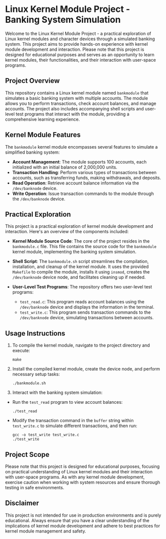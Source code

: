 # Linux Kernel Module Project - Banking System Simulation

Welcome to the Linux Kernel Module Project - a practical exploration of Linux kernel modules and character devices through a simulated banking system. This project aims to provide hands-on experience with kernel module development and interaction. Please note that this project is designed for educational purposes and serves as an opportunity to learn kernel modules, their functionalities, and their interaction with user-space programs.

## Project Overview

This repository contains a Linux kernel module named `bankmodule` that simulates a basic banking system with multiple accounts. The module allows you to perform transactions, check account balances, and manage accounts. The project also includes accompanying shell scripts and user-level test programs that interact with the module, providing a comprehensive learning experience.

## Kernel Module Features

The `bankmodule` kernel module encompasses several features to simulate a simplified banking system:

- **Account Management**: The module supports 100 accounts, each initialized with an initial balance of 2,000,000 units.
- **Transaction Handling**: Perform various types of transactions between accounts, such as transferring funds, making withdrawals, and deposits.
- **Read Operation**: Retrieve account balance information via the `/dev/banknode` device.
- **Write Operation**: Issue transaction commands to the module through the `/dev/banknode` device.

## Practical Exploration

This project is a practical exploration of kernel module development and interaction. Here's an overview of the components included:

- **Kernel Module Source Code**: The core of the project resides in the `bankmodule.c` file. This file contains the source code for the `bankmodule` kernel module, implementing the banking system simulation.

- **Shell Script**: The `bankmodule.sh` script streamlines the compilation, installation, and cleanup of the kernel module. It uses the provided `Makefile` to compile the module, installs it using `insmod`, creates the `/dev/banknode` device node, and facilitates cleaning up if needed.

- **User-Level Test Programs**: The repository offers two user-level test programs:
  - `test_read.c`: This program reads account balances using the `/dev/banknode` device and displays the information in the terminal.
  - `test_write.c`: This program sends transaction commands to the `/dev/banknode` device, simulating transactions between accounts.

## Usage Instructions

1. To compile the kernel module, navigate to the project directory and execute: 

    ```
    make
    ```

2. Install the compiled kernel module, create the device node, and perform necessary setup tasks: 

    ```
    ./bankmodule.sh
    ```

3. Interact with the banking system simulation:
- Run the `test_read` program to view account balances:

  ```
  ./test_read
  ```

- Modify the transaction command in the `buffer` string within `test_write.c` to simulate different transactions, and then run:

  ```
  gcc -o test_write test_write.c
  ./test_write
  ```

## Project Scope

Please note that this project is designed for educational purposes, focusing on practical understanding of Linux kernel modules and their interaction with user-space programs. As with any kernel module development, exercise caution when working with system resources and ensure thorough testing in safe environments.

## Disclaimer

This project is not intended for use in production environments and is purely educational. Always ensure that you have a clear understanding of the implications of kernel module development and adhere to best practices for kernel module management and safety.
